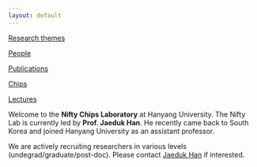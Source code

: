 ```yaml
---
layout: default
---
```


[Research themes](./research.html)

[People](./people.html)

[Publications](./publications.html)

[Chips](./chips.html)

[Lectures](./lectures.html)

Welcome to the **Nifty Chips Laboratory** at Hanyang University. 
The Nifty Lab is currently led by **Prof. Jaeduk Han**. 
He recently came back to South Korea and joined Hanyang University as an assistant professor.

We are actively recruiting researchers in various levels (undegrad/graduate/post-doc). 
Please contact [Jaeduk Han](jdhan@eecs.berkeley.edu) if interested.

